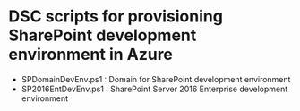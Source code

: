 # DSC scripts for provisioning SharePoint development environment in Azure

* SPDomainDevEnv.ps1 : Domain for SharePoint development environment
* SP2016EntDevEnv.ps1 : SharePoint Server 2016 Enterprise development environment
